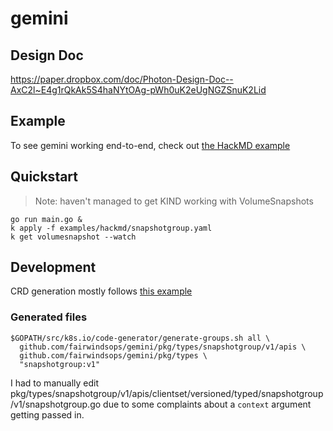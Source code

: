 # gemini

## Design Doc
https://paper.dropbox.com/doc/Photon-Design-Doc--AxC2l~E4g1rQkAk5S4haNYtOAg-pWh0uK2eUgNGZSnuK2Lid

## Example
To see gemini working end-to-end, check out [the HackMD example](examples/hackmd)

## Quickstart
> Note: haven't managed to get KIND working with VolumeSnapshots

```
go run main.go &
k apply -f examples/hackmd/snapshotgroup.yaml
k get volumesnapshot --watch
```

## Development
CRD generation mostly follows [this example](https://github.com/jinghzhu/KubernetesCRD)

### Generated files
```
$GOPATH/src/k8s.io/code-generator/generate-groups.sh all \
  github.com/fairwindsops/gemini/pkg/types/snapshotgroup/v1/apis \
  github.com/fairwindsops/gemini/pkg/types \
  "snapshotgroup:v1"
```

I had to manually edit
pkg/types/snapshotgroup/v1/apis/clientset/versioned/typed/snapshotgroup/v1/snapshotgroup.go
due to some complaints about a `context` argument getting passed in.

